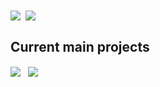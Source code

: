 

<a href="#">
  <img align="center" src="https://github-readme-stats.vercel.app/api?username=PieKing1215&theme=onedark&hide=prs&show_icons=true&hide_rank=true&count_private=true" /></a>&nbsp;
<a href="#">
  <img align="center" src="https://github-readme-stats.vercel.app/api/top-langs/?username=PieKing1215&layout=compact&theme=onedark&langs_count=6" />
</a>

## Current main projects

<a href="https://github.com/PieKing1215/FallingSandSurvival">
  <img align="center" src="https://github-readme-stats.vercel.app/api/pin/?username=PieKing1215&repo=FallingSandSurvival&theme=onedark" /></a>&nbsp;&nbsp;
<a href="https://github.com/PieKing1215/InvMove">
  <img align="center" src="https://github-readme-stats.vercel.app/api/pin/?username=PieKing1215&repo=InvMove&theme=onedark" />
</a>

<!--
**PieKing1215/PieKing1215** is a ✨ _special_ ✨ repository because its `README.md` (this file) appears on your GitHub profile.

Here are some ideas to get you started:

- 🔭 I’m currently working on ...
- 🌱 I’m currently learning ...
- 👯 I’m looking to collaborate on ...
- 🤔 I’m looking for help with ...
- 💬 Ask me about ...
- 📫 How to reach me: ...
- 😄 Pronouns: ...
- ⚡ Fun fact: ...
-->
